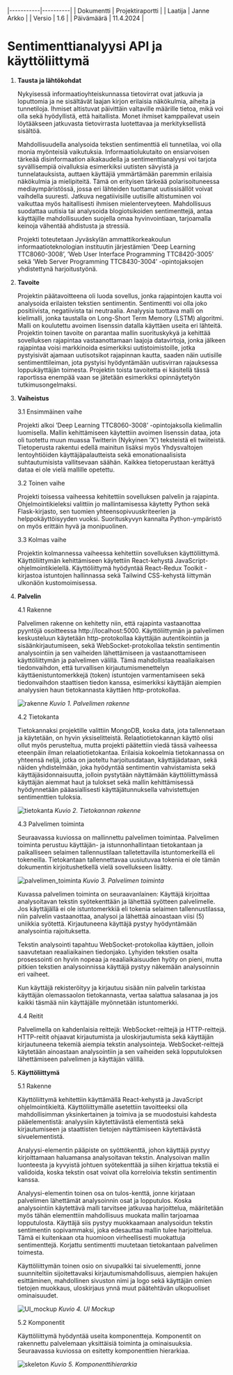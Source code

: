 |-----------|----------|
| Dokumentti | Projektiraportti |
| Laatija | Janne Arkko |
| Versio | 1.6 |
| Päivämäärä | 11.4.2024 |

# Sentimenttianalyysi API ja käyttöliittymä

1. **Tausta ja lähtökohdat**

    Nykyisessä informaatioyhteiskunnassa tietovirrat ovat jatkuvia ja loputtomia ja ne sisältävät laajan kirjon erilaisia näkökulmia, aiheita ja tunnetiloja. Ihmiset altistuvat päivittäin valtaville määrille tietoa, mikä voi olla sekä hyödyllistä, että haitallista. Monet ihmiset kamppailevat usein löytääkseen jatkuvasta tietovirrasta luotettavaa ja merkityksellistä sisältöä.

    Mahdollisuudella analysoida tekstien sentimenttiä eli tunnetilaa, voi olla monia myönteisiä vaikutuksia. Informaatiolukutaito on ensiarvoisen tärkeää disinformaation aikakaudella ja sentimenttianalyysi voi tarjota syvällisempiä oivalluksia esimerkiksi uutisten sävyistä ja tunnelatauksista, auttaen käyttäjiä ymmärtämään paremmin erilaisia näkökulmia ja mielipiteitä. Tämä on erityisen tärkeää polarisoituneessa mediaympäristössä, jossa eri lähteiden tuottamat uutissisällöt voivat vaihdella suuresti. Jatkuva negatiivisille uutisille altistuminen voi vaikuttaa myös haitallisesti ihmisen mielenterveyteen. Mahdollisuus suodattaa uutisia tai analysoida blogiotsikoiden sentimenttejä, antaa käyttäjille mahdollisuuden suojella omaa hyvinvointiaan, tarjoamalla keinoja vähentää ahdistusta ja stressiä.

    Projekti toteutetaan Jyväskylän ammattikorkeakoulun informaatioteknologian instituutin järjestämien ’Deep Learning TTC8060-3008’, ’Web User Interface Programming TTC8420-3005’ sekä ’Web Server Programming TTC8430-3004’ -opintojaksojen yhdistettynä harjoitustyönä.

2. **Tavoite**

    Projektin päätavoitteena oli luoda sovellus, jonka rajapintojen kautta voi analysoida erilaisten tekstien sentimentin. Sentimentti voi olla joko positiivista, negatiivista tai neutraalia. Analyysia tuottava malli on kielimalli, jonka taustalla on Long-Short Term Memory (LSTM) algoritmi. Malli on koulutettu avoimen lisenssin datalla käyttäen useita eri lähteitä. Projektin toinen tavoite on parantaa mallin suorituskykyä ja kehittää sovelluksen rajapintaa vastaanottamaan laajoja datavirtoja, jonka jälkeen rajapintaa voisi markkinoida esimerkiksi uutistoimistoille, jotka pystyisivät ajamaan uutisotsikot rajapinnan kautta, saaden näin uutisille sentimenttileiman, jota pystyisi hyödyntämään uutisvirran rajauksessa loppukäyttäjän toimesta. Projektin toista tavoitetta ei käsitellä tässä raportissa enempää vaan se jätetään esimerkiksi opinnäytetyön tutkimusongelmaksi.

3. **Vaiheistus**

    3.1 Ensimmäinen vaihe

    Projekti alkoi ’Deep Learning TTC8060-3008’ -opintojaksolla kielimallin luomisella. Mallin kehittämiseen käytettiin avoimen lisenssin dataa, jota oli tuotettu muun muassa Twitterin (Nykyinen ’X’) teksteistä eli twiiteistä. Tietoperusta rakentui edellä mainitun lisäksi myös Yhdysvaltojen lentoyhtiöiden käyttäjäpalautteista sekä emonationaalisista suhtautumisista vallitsevaan säähän. Kaikkea tietoperustaan kerättyä dataa ei ole vielä mallille opetettu.

    3.2 Toinen vaihe

    Projekti toisessa vaiheessa kehitettiin sovelluksen palvelin ja rajapinta. Ohjelmointikieleksi valittiin jo mallintamisessa käytetty Python sekä Flask-kirjasto, sen tuomien yhteensopivuuskriteerien ja helppokäyttöisyyden vuoksi. Suorituskyvyn kannalta Python-ympäristö on myös erittäin hyvä ja monipuolinen.

    3.3 Kolmas vaihe

    Projektin kolmannessa vaiheessa kehitettiin sovelluksen käyttöliittymä. Käyttöliittymän kehittämiseen käytettiin React-kehystä JavaScript-ohjelmointikielellä. Käyttöliittymä hyödyntää React-Redux Toolkit -kirjastoa istuntojen hallinnassa sekä Tailwind CSS-kehystä liittymän ulkonäön kustomoimisessa.

4. **Palvelin**

    4.1 Rakenne

    Palvelimen rakenne on kehitetty niin, että rajapinta vastaanottaa pyyntöjä osoitteessa http://localhost:5000. Käyttöliittymän ja palvelimen keskusteluun käytetään http-protokollaa käyttäjän autentikointiin ja sisäänkirjautumiseen, sekä WebSocket-protokollaa tekstin sentimentin analysointiin ja sen vaiheiden lähettämiseen ja vastaanottamiseen käyttöliittymän ja palvelimen välillä. Tämä mahdollistaa reaaliaikaisen tiedonvaihdon, että turvallisen kirjautumismenettelyn käyttäenistuntomerkkejä (token) istuntojen varmentamiseen sekä tiedonvaihdon staattisen tiedon kanssa, esimerkiksi käyttäjän aiempien analyysien haun tietokannasta käyttäen http-protokollaa.

    ![rakenne](./doc/rakenne.png)
    *Kuvio 1. Palvelimen rakenne*

    4.2 Tietokanta

    Tietokannaksi projektille valittiin MongoDB, koska data, jota tallennetaan ja käytetään, on hyvin yksiselitteistä. Relaatiotietokannan käyttö olisi ollut myös perusteltua, mutta projekti päätettiin viedä tässä vaiheessa eteenpäin ilman relaatiotietokantaa. Erilaisia kokoelmia tietokannassa on yhteensä neljä, jotka on jaoteltu harjoitusdataan, käyttäjädataan, sekä näiden yhdistelmään, joka hyödyntää sentimentin vahvistamista sekä käyttäjäsidonnaisuutta, jolloin pystytään näyttämään käyttöliittymässä käyttäjän aiemmat haut ja tulokset sekä mallin kehittämisessä hyödynnetään pääasiallisesti käyttäjätunnuksella vahvistettujen sentimenttien tuloksia.

    ![tietokanta](./doc/tietokanta.png)
    *Kuvio 2. Tietokannan rakenne*

    4.3 Palvelimen toiminta

    Seuraavassa kuviossa on mallinnettu palvelimen toimintaa. Palvelimen toiminta perustuu käyttäjän- ja istunnonhallintaan tietokantaan ja paikalliseen selaimen tallennustilaan talletettavilla istuntomerkeillä eli tokeneilla. Tietokantaan tallennettavaa uusiutuvaa tokenia ei ole tämän dokumentin kirjoitushetkellä vielä sovellukseen lisätty.

    ![palvelimen_toiminta](./doc/palvelin_toiminta.png)
    *Kuvio 3. Palvelimen toiminta*

    Kuvassa palvelimen toiminta on seuraavanlainen: Käyttäjä kirjoittaa analysoitavan tekstin syötekenttään ja lähettää syötteen palvelimelle. Jos käyttäjällä ei ole istuntomerkkiä eli tokenia selaimen tallennustilassa, niin palvelin vastaanottaa, analysoi ja lähettää ainoastaan viisi (5) uniikkia syötettä. Kirjautuneena käyttäjä pystyy hyödyntämään analysointia rajoituksetta.

    Tekstin analysointi tapahtuu WebSocket-protokollaa käyttäen, jolloin saavutetaan reaaliaikainen tiedonjako. Lyhyiden tekstien osalta prosessointi on hyvin nopeaa ja reaaliaikaisuuden hyöty on pieni, mutta pitkien tekstien analysoinnissa käyttäjä pystyy näkemään analysoinnin eri vaiheet.

    Kun käyttäjä rekisteröityy ja kirjautuu sisään niin palvelin tarkistaa käyttäjän olemassaolon tietokannasta, vertaa salattua salasanaa ja jos kaikki täsmää niin käyttäjälle myönnetään istuntomerkki.

    4.4 Reitit

    Palvelimella on kahdenlaisia reittejä: WebSocket-reittejä ja HTTP-reittejä. HTTP-reitit ohjaavat kirjautumista ja uloskirjautumista sekä käyttäjän kirjautuneena tekemiä aiempia tekstin analysointeja. WebSocket-reittejä käytetään ainoastaan analysointiin ja sen vaiheiden sekä lopputuloksen lähettämiseen palvelimen ja käyttäjän välillä.

5. **Käyttöliittymä**

    5.1 Rakenne

    Käyttöliittymä kehitettiin käyttämällä React-kehystä ja JavaScript ohjelmointikieltä. Käyttöliittymälle asetettiin tavoitteeksi olla mahdollisimman yksinkertainen ja toimiva ja se muodostuisi kahdesta pääelementistä: analyysiin käytettävästä elementistä sekä kirjautumiseen ja staattisten tietojen näyttämiseen käytettävästä sivuelementistä.

    Analyysi-elementin pääpiste on syöttökenttä, johon käyttäjä pystyy kirjoittamaan haluamansa analysoitavan tekstin. Analysoivan mallin luonteesta ja kyvyistä johtuen syötekenttää ja siihen kirjattua tekstiä ei validoida, koska tekstin osat voivat olla korreloivia tekstin sentimentin kanssa.

    Analyysi-elementin toinen osa on tulos-kenttä, jonne kirjataan palvelimen lähettämät analysoinnin osat ja lopputulos. Koska analysointiin käytettävä malli tarvitsee jatkuvaa harjoittelua, määritetään myös tähän elementtiin mahdollisuus muokata mallin tarjoamaa lopputulosta. Käyttäjä siis pystyy muokkaamaan analysoidun tekstin sentimentin sopivammaksi, joka edesauttaa mallin tulee harjoittelua. Tämä ei kuitenkaan ota huomioon virheellisesti muokattuja sentimenttejä. Korjattu sentimentti muutetaan tietokantaan palvelimen toimesta.

    Käyttöliittymän toinen osio on sivupalkki tai sivuelementti, jonne suunniteltiin sijoitettavaksi kirjautumismahdollisuus, aiempien hakujen esittäminen, mahdollinen sivuston nimi ja logo sekä käyttäjän omien tietojen muokkaus, uloskirjaus ynnä muut päätehtävän ulkopuoliset ominaisuudet.

    ![UI_mockup](./doc/UI_mockup.png)
    *Kuvio 4. UI Mockup*

    5.2 Komponentit

    Käyttöliittymä hyödyntää useita komponentteja. Komponentit on rakennettu palvelemaan yksittäisiä toiminta ja ominaisuuksia.
    Seuraavassa kuviossa on esitetty komponenttien hierarkiaa.

    ![skeleton](./doc/skeleton.png)
    *Kuvio 5. Komponenttihierarkia*
